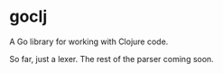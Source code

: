 # goclj

A Go library for working with Clojure code.

So far, just a lexer. The rest of the parser coming soon.
